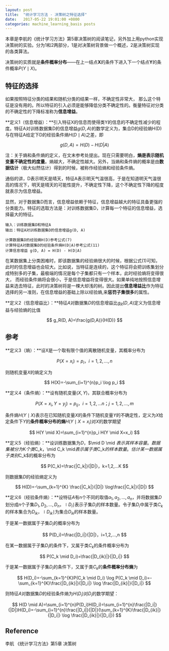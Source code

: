 ```yaml
---
layout: post
title:  "统计学习方法 - 决策树之特征选择"
date:   2017-05-22 19:01:00 +0800
categories: machine_learning_basis posts
---
```


本章是李航的《统计学习方法》第5章决策树的阅读笔记，另外加上用python实现决策树的实验。分为1和2两部分，1是对决策树背景做一个概述，2是决策树实现的各类算法。

决策树的实质就是**条件概率分布**——在上一结点**X**的条件下进入下一个结点**Y**的条件概率$P(Y \mid X)$。



## 特征的选择

如果按照特征分类的结果和随机分类的结果一样，不确定性非常大， 那么这个特征是没有用的。所以特征的引入必须是能够降低分类不确定性的。衡量特征对分类的不确定性的下降标准称为**信息增益**。

**定义1（信息增益）：**引入特征X的信息而使得类Y的信息的不确定性减少的程度。特征A对训练数据集D的信息增益$g(D, A)$的数学定义为，集合D的经验熵H(D)与在特征A给定下D的经验条件熵$H(D \mid A)$之差，即



$$
g(D, A)=H(D)-H(D|A)
$$


注：关于熵和条件熵的定义，在文末参考处提出。现在只需要明白，**熵是表示随机变量不确定性的度量**。熵越大，不确定性越大。另外，当熵和条件熵的概率是由**数据估计**（极大似然估计）得到的时候，被称作经验熵和经验条件熵。

通俗的讲，D表示明天是晴天，特征A表示明天气温很高，于是在知道明天气温很高的情况下，明天是晴天的可能性提升，不确定性下降，这个不确定性下降的程度就表示为信息增益。

显然，对于数据集D而言，信息增益依赖于特征，信息增益越大的特征具备更强的分类能力。特征的选取方法是：对训练数据集D，计算每一个特征的信息增益，选择最大的特征。

```
输入：训练数据集D和特征A
输出：特征A对训练数据集D的信息增益g(D, A)

计算数据集D的经验熵H(D)参考公式(7)
计算特征A对数据集D的经验条件熵H(D|A)参考公式(11)
计算信息增益 g(D, A) = H(D) - H(D|A)
```

在某数据集上分类困难时，即该数据集的经验熵很大的时候，根据公式(1)可知，此时的信息增益也会较大。比如说，当特征是连续的，这个特征将会把训练集划分成特别多的子集，最极端的情况是每个子集都只有一个样本，此时经验熵将变得很大， 而经验条件熵将会很小，于是信息增益将变得很大。如果单纯地按照信息增益来选去特征，此时的决策树将是一棵大却浅的树。因此提出**信息增益比**作为特征选择的另一准则，在信息增益的基础上除以经验熵,来**惩罚子集很多**的属性。

**定义2（信息增益比）：**特征$A$对数据集$D$的信息增益比$g_R(D,A)$定义为信息增益与经验熵的比值


$$
g_R(D, A)=\frac{g(D,A)}{H(D)}
$$


## 参考

**定义3（熵）：**设X是一个取有限个值的离散随机变量，其概率分布为


$$
P(X=x_i)=p_i，i=1,2,…,n
$$


则随机变量$X$的熵定义为


$$
H(X)=-\sum_{i=1}^{n}p_i \log p_i
$$


**定义4（条件熵）：**设有随机变量$(X, Y)$，其联合概率分布为


$$
P(X=x_i,Y=y_j)=p_{ij}，i=1,2,...n；j=1,2,...,m
$$


条件熵$H(Y \mid X)$表示在已知随机变量$X$的条件下随机变量$Y$的不确定性，定义为$X$给定条件下$Y$的**条件概率分布的熵**$H(Y \mid X=x_i)$对$X$的数学期望


$$
H(Y \mid X)=\sum_{i=1}^{n}p_i H(Y \mid X=x_i)
$$


**定义5（经验熵）：**设训练数据集为$D$，$\mid D \mid $表示其样本容量。数据集被分为$K$个类$C_k$，$\mid C_k \mid$表示属于类$C_k$的样本数量。估计某一数据属于类别$C_k$的概率分布为


$$
P(C_k)=\frac{|C_k|}{|D|}，k=1,2,...K
$$


则数据集$D​$的经验熵定义为


$$
H(D)=-\sum_{k=1}^{K} \frac{|C_k|}{|D|} \log\frac{|C_k|}{|D|}
$$

**定义6（经验条件熵）：**设特征$A$有$n$个不同的取值${a_1,a_2,…,a_n}$，并将数据集$D$划分成$n$个子集$D_1,D_2,…,D_n$，$\mid D_i \mid$表示子集$D_i$的样本数量。令子集$D_i$中属于类$C_k$的样本集合为$D_{ik}$，$\mid D_{ik} \mid$为集合$D_{ik}$的样本数量。

于是某一数据属于子集$D_i$的概率分布为

$$
P(D_i)=\frac{|D_i|}{|D|}，i=1,2,...,n
$$


在某一数据属于子集$D_i$的条件下，又属于类$C_k$的条件概率分布为


$$
P(C_k \mid D_i)=\frac{|D_{ik}|}{|D_i|}
$$


于是某一数据属于子集$D_i$的条件下，又属于类$C_k$的**条件概率分布熵**为


$$
H(D_i)=-\sum_{k=1}^{K}P(C_k \mid D_i) \log P(C_k \mid D_i)=-\sum_{k=1}^{K}\frac{|D_{ik}|}{|D_i|} \log \frac{|D_{ik}|}{|D_i|}
$$


则特征$A$对数据集$D$的经验条件熵为$H(D_i)$对$D_i$的数学期望：


$$
H(D \mid A)=\sum_{i=1}^{n}P(D_i)H(D_i)=\sum_{i=1}^{n}\frac{|D_i|}{|D|}H(D_i)=-\sum_{i=1}^{n}\frac{|D_i|}{|D|}(\sum_{k=1}^{K}\frac{|D_{ik}|}{|D_i|} \log \frac{|D_{ik}|}{|D_i|})
$$


## Reference

李航 《统计学习方法》第5章 决策树